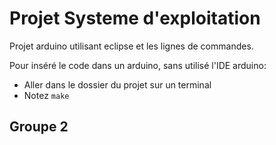 # Projet Systeme d'exploitation

Projet arduino utilisant eclipse et les lignes de commandes.

Pour inséré le code dans un arduino, sans utilisé l'IDE arduino:
- Aller dans le dossier du projet sur un terminal
- Notez `make`


## Groupe 2
